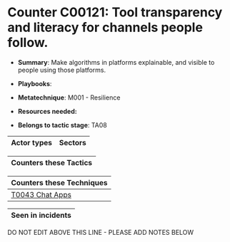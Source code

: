 # Counter C00121: Tool transparency and literacy for channels people follow.

* **Summary**: Make algorithms in platforms explainable, and visible to people using those platforms.

* **Playbooks**: 

* **Metatechnique**: M001 - Resilience

* **Resources needed:** 

* **Belongs to tactic stage**: TA08


| Actor types | Sectors |
| ----------- | ------- |



| Counters these Tactics |
| ---------------------- |



| Counters these Techniques |
| ------------------------- |
| [T0043 Chat Apps](../../generated_pages/techniques/T0043.md) |



| Seen in incidents |
| ----------------- |


DO NOT EDIT ABOVE THIS LINE - PLEASE ADD NOTES BELOW